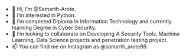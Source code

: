 - 👋 Hi, I’m @Samarth-Arote.
- 👀 I’m interested in Python. 
- 🌱 I’m completed Diploma In Information Technology and currently learning Degree in Cyber Security.
- 💞️ I’m looking to collaborate on Developing A Security Tools, Machine Learning, Data Science projects and penetration testing project.
- 📫 You can find me on Instagram as @samarth_arote89.

<!---
Samarth-Arote/Samarth-Arote is a ✨ special ✨ repository because its `README.md` (this file) appears on your GitHub profile.
You can click the Preview link to take a look at your changes.
--->
